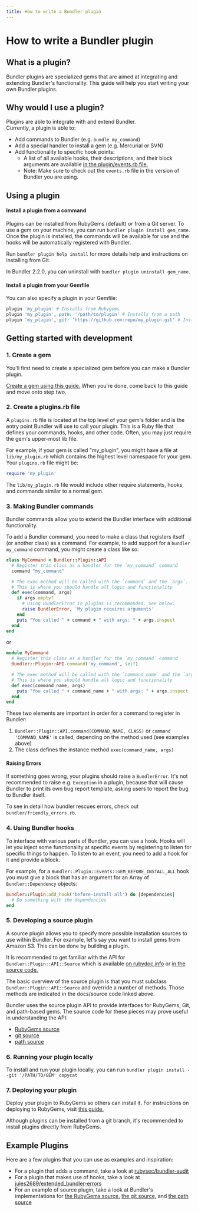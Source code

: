 ```yaml
---
title: How to write a Bundler plugin
---
```


# How to write a Bundler plugin
<a name="how-to-write-a-bundler-plugin"></a>

## What is a plugin?
<a name="what-is-a-plugin"></a>

Bundler plugins are specialized gems that are aimed at integrating and extending Bundler's functionality.
This guide will help you start writing your own Bundler plugins.

## Why would I use a plugin?
<a name="why-would-i-use-a-plugin"></a>

Plugins are able to integrate with and extend Bundler.  
Currently, a plugin is able to:

- Add commands to Bundler (e.g. `bundle my_command`)
- Add a special handler to install a gem (e.g. Mercurial or SVN)
- Add functionality to specific hook points:
   - A list of all available hooks, their descriptions, and their block arguments are available
     [in the plugin/events.rb file.](https://github.com/rubygems/rubygems/blob/master/bundler/lib/bundler/plugin/events.rb)
   - Note: Make sure to check out the `events.rb` file in the version of Bundler you are using.

## Using a plugin
<a name="using-a-plugin"></a>

#### Install a plugin from a command
<a name="install-from-command"></a>

Plugins can be installed from RubyGems (default) or from a Git server.
To use a gem on your machine, you can run `bundler plugin install gem_name`.
Once the plugin is installed, the commands will be available for use and the hooks will be automatically registered with Bundler.

Run `bundler plugin help install` for more details help and instructions on installing from Git.

In Bundler 2.2.0, you can uninstall with `bundler plugin uninstall gem_name`.

#### Install a plugin from your Gemfile
<a name="install-from-gemfile"></a>

You can also specify a plugin in your Gemfile:

~~~ruby
plugin 'my_plugin' # Installs from Rubygems
plugin 'my_plugin', path: '/path/to/plugin' # Installs from a path
plugin 'my_plugin', git: 'https://github.com:repo/my_plugin.git' # Installs from Git
~~~

## Getting started with development
<a name="getting-started-with-development"></a>

### 1. Create a gem
<a name="create-a-gem"></a>

You'll first need to create a specialized gem before you can make a Bundler plugin.

[Create a gem using this guide.](./creating_gem.html)
When you're done, come back to this guide and move onto step two.

### 2. Create a plugins.rb file
<a name="plugins-rb" id="plugins_rb"></a>

A `plugins.rb` file is located at the top level of your gem's folder and is the entry point Bundler will use to call your plugin.
This is a Ruby file that defines your commands, hooks, and other code. Often, you may just require the gem's upper-most lib file.

For example, if your gem is called "my_plugin", you might have a file at `lib/my_plugin.rb` which contains the highest level namespace for your gem.
Your `plugins.rb` file might be:

~~~ruby
require 'my_plugin'
~~~

The `lib/my_plugin.rb` file would include other require statements, hooks, and commands similar to a normal gem.

### 3. Making Bundler commands
<a name="developing-your-plugin-commands" id="developing_your_plugin_commands"></a>

Bundler commands allow you to extend the Bundler interface with additional functionality.

To add a Bundler command, you need to make a class that registers itself (or another class) as a command.
For example, to add support for a `bundler my_command` command, you might create a class like so:

~~~ruby
class MyCommand < Bundler::Plugin::API
  # Register this class as a handler for the `my_command` command
  command "my_command"

  # The exec method will be called with the `command` and the `args`.
  # This is where you should handle all logic and functionality
  def exec(command, args)
    if args.empty?
      # Using BundlerError in plugins is recommended. See below.
      raise BundlerError, 'My plugin requires arguments'
    end
    puts "You called " + command + " with args: " + args.inspect
  end
end
~~~

or

~~~ruby
module MyCommand
  # Register this class as a handler for the `my_command` command
  Bundler::Plugin::API.command('my_command', self)

  # The exec method will be called with the `command_name` and the `args`.
  # This is where you should handle all logic and functionality
  def exec(command_name, args)
    puts "You called " + command_name + " with args: " + args.inspect
  end
end
~~~

These two elements are important in order for a command to register in Bundler:

1. `Bundler::Plugin::API.command(COMMAND_NAME, CLASS)` or `command 'COMMAND_NAME'` is called, depending on the method used (see examples above)
2. The class defines the instance method `exec(command_name, args)`

#### Raising Errors
<a name="raising-errors" id="raising_errors"></a>

If something goes wrong, your plugins should raise a `BundlerError`.
It's not recommended to raise e.g. `Exception` in a plugin, because that will cause Bundler to print its own bug report template, asking users to report the bug to Bundler itself.

To see in detail how bundler rescues errors, check out `bundler/friendly_errors.rb`.

### 4. Using Bundler hooks
<a name="developing-your-plugin-hooks" id="developing_your_plugin_hooks"></a>

To interface with various parts of Bundler, you can use a hook.
Hooks will let you inject some functionality at specific events by registering to listen for specific things to happen.
To listen to an event, you need to add a hook for it and provide a block.

For example, for a `Bundler::Plugin::Events::GEM_BEFORE_INSTALL_ALL` hook you must give a block that has an argument for an Array of `Bundler::Dependency` objects:

~~~ruby
Bundler::Plugin.add_hook('before-install-all') do |dependencies|
  # Do something with the dependencies
end
~~~

### 5. Developing a source plugin
<a name="developing-your-plugin-sources" id="developing_your_plugin_sources"></a>

A source plugin allows you to specify more possible installation sources to use within Bundler.
For example, let's say you want to install gems from Amazon S3. This can be done by building a plugin.

It is recommended to get familiar with the API for `Bundler::Plugin::API::Source` which is available
[on rubydoc.info](https://www.rubydoc.info/gems/bundler/Bundler/Plugin/API/Source)
or
[in the source code.](https://github.com/rubygems/rubygems/blob/master/bundler/lib/bundler/plugin/api/source.rb)

The basic overview of the source plugin is that you must subclass `Bundler::Plugin::API::Source` and override a number of methods.
Those methods are indicated in the docs/source code linked above.

Bundler uses the source plugin API to provide interfaces for RubyGems, Git, and path-based gems. The source code for these pieces may prove useful in understanding the API:

- [RubyGems source](https://github.com/rubygems/rubygems/blob/master/bundler/lib/bundler/source/rubygems.rb)
- [git source](https://github.com/rubygems/rubygems/blob/master/bundler/lib/bundler/source/git.rb)
- [path source](https://github.com/rubygems/rubygems/blob/master/bundler/lib/bundler/source/path.rb)

### 6. Running your plugin locally
<a name="running-your-plugin-locally" id="running_your_plugin_locally"></a>

To install and run your plugin locally, you can run `bundler plugin install --git '/PATH/TO/GEM' copycat`

### 7. Deploying your plugin
<a name="deploying-your-plugin" id="deploying_your_plugin"></a>

Deploy your plugin to RubyGems so others can install it. For instructions on deploying to RubyGems, visit
[this guide.](./creating_gem.html#releasing-the-gem)

Although plugins can be installed from a git branch, it's recommended to install plugins directly from RubyGems.

## Example Plugins
<a name="examples"></a>

Here are a few plugins that you can use as examples and inspiration:

- For a plugin that adds a command, take a look at
[rubysec/bundler-audit](https://github.com/rubysec/bundler-audit)
- For a plugin that makes use of hooks, take a look at
[jules2689/extended_bundler-errors](https://github.com/jules2689/extended_bundler-errors)
- For an example of source plugin, take a look at Bundler's implementations for
[the RubyGems source,](https://github.com/rubygems/rubygems/blob/master/bundler/lib/bundler/source/rubygems.rb)
[the git source,](https://github.com/rubygems/rubygems/blob/master/bundler/lib/bundler/source/git.rb)
and
[the path source](https://github.com/rubygems/rubygems/blob/master/bundler/lib/bundler/source/path.rb)
